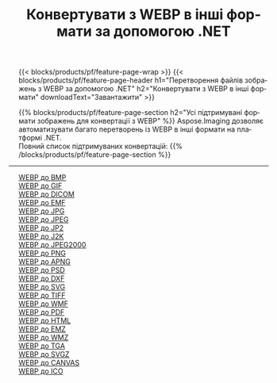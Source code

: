 ﻿---
title: Конвертувати з WEBP в інші формати за допомогою .NET 
weight: 3920
url: /uk/net/conversion/from/webp 
lang: uk
langdirlevel: 2
locales: zh-hans,ja,it,ru,de,es,fr,nl,id,lt,pl,pt,vi,tr,ko,zh-hant,ar,hi,th,sv,cs,uk,he
description: За допомогою Aspose.Imaging ви можете легко конвертувати з WEBP в інші формати
---

{{< blocks/products/pf/feature-page-wrap >}}
{{< blocks/products/pf/feature-page-header h1="Перетворення файлів зображень з WEBP за допомогою .NET" h2="Конвертувати з WEBP в інші формати" downloadText="Завантажити" >}}


{{% blocks/products/pf/feature-page-section  h2="Усі підтримувані формати зображень для конвертації з WEBP" %}}
Aspose.Imaging дозволяє автоматизувати багато перетворень із WEBP в інші формати на платформі .NET.
<br/>
Повний список підтримуваних конвертацій:
{{% /blocks/products/pf/feature-page-section %}}
<div class="container-fluid productfamilypage bg-gray">
    <div class="convertypes bg-gray agp-content section">
        <div class="container">
		<hr style="margin-left:-20px;"/>
		<div class="row other-converters">
		    <div class='col-md-2 other-converter remove-lp remove-rp'><a href="/imaging/uk/net/conversion/webp-to-bmp" >WEBP до BMP</a></div><div class='col-md-2 other-converter remove-lp remove-rp'><a href="/imaging/uk/net/conversion/webp-to-gif" >WEBP до GIF</a></div><div class='col-md-2 other-converter remove-lp remove-rp'><a href="/imaging/uk/net/conversion/webp-to-dicom" >WEBP до DICOM</a></div><div class='col-md-2 other-converter remove-lp remove-rp'><a href="/imaging/uk/net/conversion/webp-to-emf" >WEBP до EMF</a></div><div class='col-md-2 other-converter remove-lp remove-rp'><a href="/imaging/uk/net/conversion/webp-to-jpg" >WEBP до JPG</a></div><div class='col-md-2 other-converter remove-lp remove-rp'><a href="/imaging/uk/net/conversion/webp-to-jpeg" >WEBP до JPEG</a></div><div class='col-md-2 other-converter remove-lp remove-rp'><a href="/imaging/uk/net/conversion/webp-to-jp2" >WEBP до JP2</a></div><div class='col-md-2 other-converter remove-lp remove-rp'><a href="/imaging/uk/net/conversion/webp-to-j2k" >WEBP до J2K</a></div><div class='col-md-2 other-converter remove-lp remove-rp'><a href="/imaging/uk/net/conversion/webp-to-jpeg2000" >WEBP до JPEG2000</a></div><div class='col-md-2 other-converter remove-lp remove-rp'><a href="/imaging/uk/net/conversion/webp-to-png" >WEBP до PNG</a></div><div class='col-md-2 other-converter remove-lp remove-rp'><a href="/imaging/uk/net/conversion/webp-to-apng" >WEBP до APNG</a></div><div class='col-md-2 other-converter remove-lp remove-rp'><a href="/imaging/uk/net/conversion/webp-to-psd" >WEBP до PSD</a></div><div class='col-md-2 other-converter remove-lp remove-rp'><a href="/imaging/uk/net/conversion/webp-to-dxf" >WEBP до DXF</a></div><div class='col-md-2 other-converter remove-lp remove-rp'><a href="/imaging/uk/net/conversion/webp-to-svg" >WEBP до SVG</a></div><div class='col-md-2 other-converter remove-lp remove-rp'><a href="/imaging/uk/net/conversion/webp-to-tiff" >WEBP до TIFF</a></div><div class='col-md-2 other-converter remove-lp remove-rp'><a href="/imaging/uk/net/conversion/webp-to-wmf" >WEBP до WMF</a></div><div class='col-md-2 other-converter remove-lp remove-rp'><a href="/imaging/uk/net/conversion/webp-to-pdf" >WEBP до PDF</a></div><div class='col-md-2 other-converter remove-lp remove-rp'><a href="/imaging/uk/net/conversion/webp-to-html" >WEBP до HTML</a></div><div class='col-md-2 other-converter remove-lp remove-rp'><a href="/imaging/uk/net/conversion/webp-to-emz" >WEBP до EMZ</a></div><div class='col-md-2 other-converter remove-lp remove-rp'><a href="/imaging/uk/net/conversion/webp-to-wmz" >WEBP до WMZ</a></div><div class='col-md-2 other-converter remove-lp remove-rp'><a href="/imaging/uk/net/conversion/webp-to-tga" >WEBP до TGA</a></div><div class='col-md-2 other-converter remove-lp remove-rp'><a href="/imaging/uk/net/conversion/webp-to-svgz" >WEBP до SVGZ</a></div><div class='col-md-2 other-converter remove-lp remove-rp'><a href="/imaging/uk/net/conversion/webp-to-canvas" >WEBP до CANVAS</a></div><div class='col-md-2 other-converter remove-lp remove-rp'><a href="/imaging/uk/net/conversion/webp-to-ico" >WEBP до ICO</a></div>
                </div>
        </div>
    </div>
</div>
<br/>

